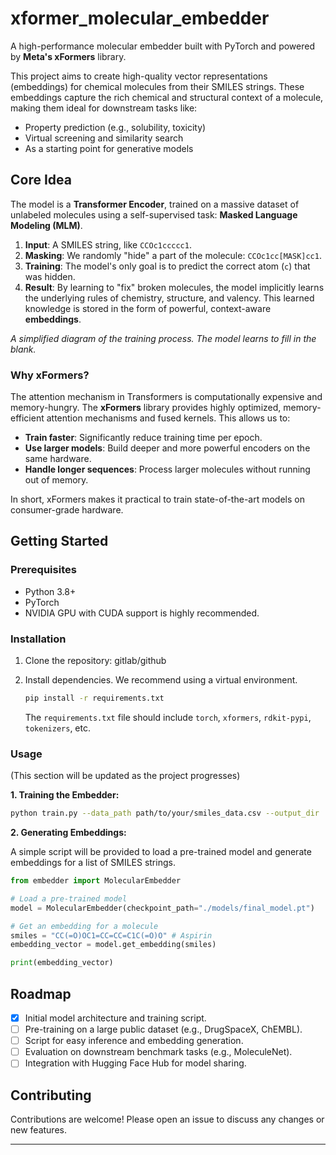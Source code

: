 # xformer_molecular_embedder

A high-performance molecular embedder built with PyTorch and powered by **Meta's xFormers** library.

This project aims to create high-quality vector representations (embeddings) for chemical molecules from their SMILES strings. These embeddings capture the rich chemical and structural context of a molecule, making them ideal for downstream tasks like:

*   Property prediction (e.g., solubility, toxicity)
*   Virtual screening and similarity search
*   As a starting point for generative models

## Core Idea

The model is a **Transformer Encoder**, trained on a massive dataset of unlabeled molecules using a self-supervised task: **Masked Language Modeling (MLM)**.

1.  **Input**: A SMILES string, like `CCOc1ccccc1`.
2.  **Masking**: We randomly "hide" a part of the molecule: `CCOc1cc[MASK]cc1`.
3.  **Training**: The model's only goal is to predict the correct atom (`c`) that was hidden.
4.  **Result**: By learning to "fix" broken molecules, the model implicitly learns the underlying rules of chemistry, structure, and valency. This learned knowledge is stored in the form of powerful, context-aware **embeddings**.

 
*A simplified diagram of the training process. The model learns to fill in the blank.*

### Why xFormers?

The attention mechanism in Transformers is computationally expensive and memory-hungry. The **xFormers** library provides highly optimized, memory-efficient attention mechanisms and fused kernels. This allows us to:

*   **Train faster**: Significantly reduce training time per epoch.
*   **Use larger models**: Build deeper and more powerful encoders on the same hardware.
*   **Handle longer sequences**: Process larger molecules without running out of memory.

In short, xFormers makes it practical to train state-of-the-art models on consumer-grade hardware.

## Getting Started

### Prerequisites

*   Python 3.8+
*   PyTorch
*   NVIDIA GPU with CUDA support is highly recommended.

### Installation

1.  Clone the repository: gitlab/github


2.  Install dependencies. We recommend using a virtual environment.
    ```bash
    pip install -r requirements.txt
    ```
    The `requirements.txt` file should include `torch`, `xformers`, `rdkit-pypi`, `tokenizers`, etc.

### Usage

(This section will be updated as the project progresses)

**1. Training the Embedder:**

```bash
python train.py --data_path path/to/your/smiles_data.csv --output_dir ./models
```

**2. Generating Embeddings:**

A simple script will be provided to load a pre-trained model and generate embeddings for a list of SMILES strings.

```python
from embedder import MolecularEmbedder

# Load a pre-trained model
model = MolecularEmbedder(checkpoint_path="./models/final_model.pt")

# Get an embedding for a molecule
smiles = "CC(=O)OC1=CC=CC=C1C(=O)O" # Aspirin
embedding_vector = model.get_embedding(smiles)

print(embedding_vector)
```

## Roadmap

-   [x] Initial model architecture and training script.
-   [ ] Pre-training on a large public dataset (e.g., DrugSpaceX, ChEMBL).
-   [ ] Script for easy inference and embedding generation.
-   [ ] Evaluation on downstream benchmark tasks (e.g., MoleculeNet).
-   [ ] Integration with Hugging Face Hub for model sharing.

## Contributing

Contributions are welcome! Please open an issue to discuss any changes or new features.

---